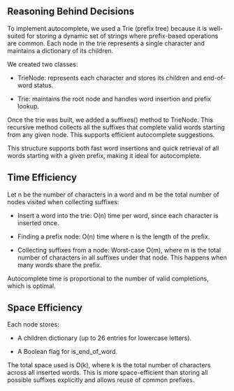 ## Reasoning Behind Decisions

To implement autocomplete, we used a Trie (prefix tree) because it is well-suited for storing a dynamic set of strings where prefix-based operations are common. Each node in the trie represents a single character and maintains a dictionary of its children.

We created two classes:

* TrieNode: represents each character and stores its children and end-of-word status.

* Trie: maintains the root node and handles word insertion and prefix lookup.

Once the trie was built, we added a suffixes() method to TrieNode. This recursive method collects all the suffixes that complete valid words starting from any given node. This supports efficient autocomplete suggestions.

This structure supports both fast word insertions and quick retrieval of all words starting with a given prefix, making it ideal for autocomplete.

## Time Efficiency

Let n be the number of characters in a word and m be the total number of nodes visited when collecting suffixes:

* Insert a word into the trie:
    O(n) time per word, since each character is inserted once.

* Finding a prefix node:
    O(n) time where n is the length of the prefix.

* Collecting suffixes from a node:
    Worst-case O(m), where m is the total number of characters in all suffixes under that node. This happens when many words share the prefix.

Autocomplete time is proportional to the number of valid completions, which is optimal.

## Space Efficiency

Each node stores:

* A children dictionary (up to 26 entries for lowercase letters).

* A Boolean flag for is_end_of_word.

The total space used is O(k), where k is the total number of characters across all inserted words. This is more space-efficient than storing all possible suffixes explicitly and allows reuse of common prefixes.
